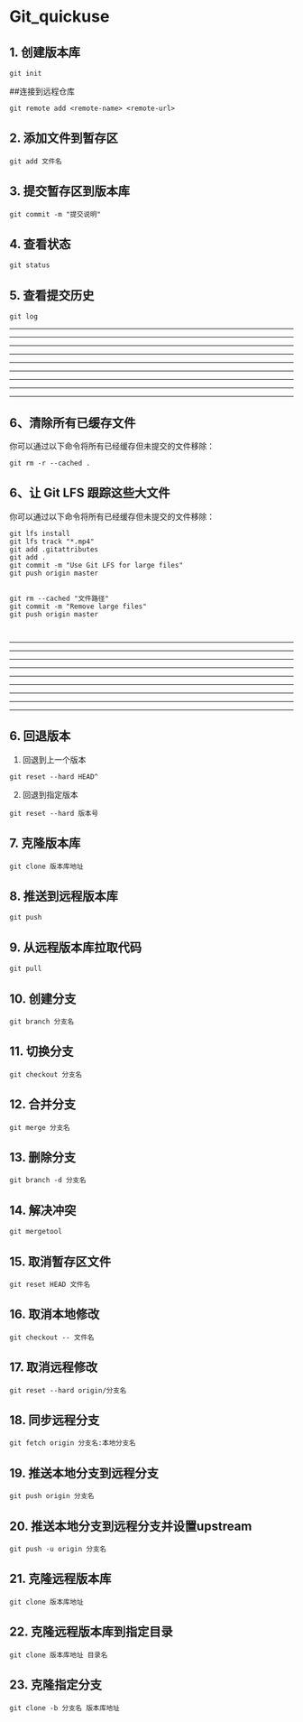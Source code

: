 # Git_quickuse

## 1. 创建版本库

```
git init
```

##连接到远程仓库
```
git remote add <remote-name> <remote-url>
```


## 2. 添加文件到暂存区

```
git add 文件名
```

## 3. 提交暂存区到版本库

```
git commit -m "提交说明"
```

## 4. 查看状态

```
git status
```

## 5. 查看提交历史

```
git log
```


---
---
---
---
---
---
---
---
---


## 6、清除所有已缓存文件
你可以通过以下命令将所有已经缓存但未提交的文件移除：


```
git rm -r --cached .

```


## 6、让 Git LFS 跟踪这些大文件
你可以通过以下命令将所有已经缓存但未提交的文件移除：


```
git lfs install
git lfs track "*.mp4"
git add .gitattributes
git add .
git commit -m "Use Git LFS for large files"
git push origin master


```



```
git rm --cached "文件路径"
git commit -m "Remove large files"
git push origin master



```


---
---
---
---
---
---
---
---
---

## 6. 回退版本

1. 回退到上一个版本

```
git reset --hard HEAD^
```

2. 回退到指定版本

```
git reset --hard 版本号
```

## 7. 克隆版本库

```
git clone 版本库地址
```

## 8. 推送到远程版本库

```
git push
```

## 9. 从远程版本库拉取代码

```
git pull
``` 

## 10. 创建分支

```
git branch 分支名
```

## 11. 切换分支

```
git checkout 分支名
```

## 12. 合并分支

```
git merge 分支名
```

## 13. 删除分支

```
git branch -d 分支名
``` 

## 14. 解决冲突

```
git mergetool
``` 

## 15. 取消暂存区文件

```
git reset HEAD 文件名
``` 

## 16. 取消本地修改

```
git checkout -- 文件名
``` 

## 17. 取消远程修改

```
git reset --hard origin/分支名
``` 

## 18. 同步远程分支

```
git fetch origin 分支名:本地分支名
``` 

## 19. 推送本地分支到远程分支

```
git push origin 分支名
``` 

## 20. 推送本地分支到远程分支并设置upstream

```
git push -u origin 分支名
``` 

## 21. 克隆远程版本库

```
git clone 版本库地址
``` 

## 22. 克隆远程版本库到指定目录

```
git clone 版本库地址 目录名
``` 

## 23. 克隆指定分支

```
git clone -b 分支名 版本库地址
``` 


